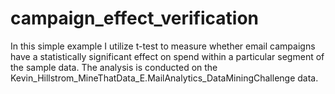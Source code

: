 # campaign_effect_verification

In this simple example I utilize t-test to measure whether email campaigns have a statistically significant effect on spend within a particular segment of the sample data. The analysis is conducted on the Kevin_Hillstrom_MineThatData_E.MailAnalytics_DataMiningChallenge data.
